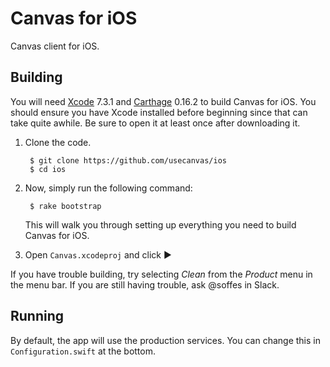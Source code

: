 # Canvas for iOS

Canvas client for iOS.


## Building

You will need [Xcode](https://itunes.apple.com/app/xcode/id497799835) 7.3.1 and [Carthage](https://github.com/carthage/carthage) 0.16.2 to build Canvas for iOS. You should ensure you have Xcode installed before beginning since that can take quite awhile. Be sure to open it at least once after downloading it.

1. Clone the code.

        $ git clone https://github.com/usecanvas/ios
        $ cd ios

2. Now, simply run the following command:

        $ rake bootstrap

    This will walk you through setting up everything you need to build Canvas for iOS.

3. Open `Canvas.xcodeproj` and click ▶️

If you have trouble building, try selecting *Clean* from the *Product* menu in the menu bar. If you are still having trouble, ask @soffes in Slack.


## Running

By default, the app will use the production services. You can change this in `Configuration.swift` at the bottom.
